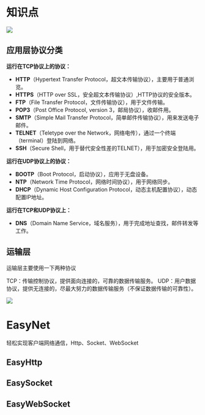 # 知识点

![](G:\Vin129P\PMP\PMP\Assets\12.EasyNet\Texture\osi.png)

## 应用层协议分类

**运行在TCP协议上的协议：**

- **HTTP**（Hypertext Transfer Protocol，超文本传输协议），主要用于普通浏览。
- **HTTPS**（HTTP over SSL，安全超文本传输协议）,HTTP协议的安全版本。
- **FTP**（File Transfer Protocol，文件传输协议），用于文件传输。
- **POP3**（Post Office Protocol, version 3，邮局协议），收邮件用。
- **SMTP**（Simple Mail Transfer Protocol，简单邮件传输协议），用来发送电子邮件。
- **TELNET**（Teletype over the Network，网络电传），通过一个终端（terminal）登陆到网络。
- **SSH**（Secure Shell，用于替代安全性差的TELNET），用于加密安全登陆用。



**运行在UDP协议上的协议：**

- **BOOTP**（Boot Protocol，启动协议），应用于无盘设备。
- **NTP**（Network Time Protocol，网络时间协议），用于网络同步。
- **DHCP**（Dynamic Host Configuration Protocol，动态主机配置协议），动态配置IP地址。



**运行在TCP和UDP协议上：**

- **DNS**（Domain Name Service，域名服务），用于完成地址查找，邮件转发等工作。


## 运输层

运输层主要使用一下两种协议

TCP：传输控制协议，提供面向连接的，可靠的数据传输服务。
UDP：用户数据协议，提供无连接的，尽最大努力的数据传输服务（不保证数据传输的可靠性）。

![](G:\Vin129P\PMP\PMP\Assets\12.EasyNet\Texture\udptcp.png)



# EasyNet

轻松实现客户端网络通信，Http、Socket、WebSocket

## EasyHttp



## EasySocket



## EasyWebSocket

